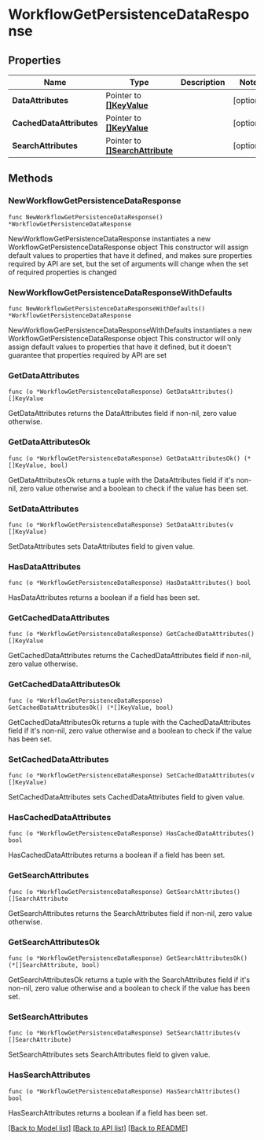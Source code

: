 # WorkflowGetPersistenceDataResponse

## Properties

Name | Type | Description | Notes
------------ | ------------- | ------------- | -------------
**DataAttributes** | Pointer to [**[]KeyValue**](KeyValue.md) |  | [optional] 
**CachedDataAttributes** | Pointer to [**[]KeyValue**](KeyValue.md) |  | [optional] 
**SearchAttributes** | Pointer to [**[]SearchAttribute**](SearchAttribute.md) |  | [optional] 

## Methods

### NewWorkflowGetPersistenceDataResponse

`func NewWorkflowGetPersistenceDataResponse() *WorkflowGetPersistenceDataResponse`

NewWorkflowGetPersistenceDataResponse instantiates a new WorkflowGetPersistenceDataResponse object
This constructor will assign default values to properties that have it defined,
and makes sure properties required by API are set, but the set of arguments
will change when the set of required properties is changed

### NewWorkflowGetPersistenceDataResponseWithDefaults

`func NewWorkflowGetPersistenceDataResponseWithDefaults() *WorkflowGetPersistenceDataResponse`

NewWorkflowGetPersistenceDataResponseWithDefaults instantiates a new WorkflowGetPersistenceDataResponse object
This constructor will only assign default values to properties that have it defined,
but it doesn't guarantee that properties required by API are set

### GetDataAttributes

`func (o *WorkflowGetPersistenceDataResponse) GetDataAttributes() []KeyValue`

GetDataAttributes returns the DataAttributes field if non-nil, zero value otherwise.

### GetDataAttributesOk

`func (o *WorkflowGetPersistenceDataResponse) GetDataAttributesOk() (*[]KeyValue, bool)`

GetDataAttributesOk returns a tuple with the DataAttributes field if it's non-nil, zero value otherwise
and a boolean to check if the value has been set.

### SetDataAttributes

`func (o *WorkflowGetPersistenceDataResponse) SetDataAttributes(v []KeyValue)`

SetDataAttributes sets DataAttributes field to given value.

### HasDataAttributes

`func (o *WorkflowGetPersistenceDataResponse) HasDataAttributes() bool`

HasDataAttributes returns a boolean if a field has been set.

### GetCachedDataAttributes

`func (o *WorkflowGetPersistenceDataResponse) GetCachedDataAttributes() []KeyValue`

GetCachedDataAttributes returns the CachedDataAttributes field if non-nil, zero value otherwise.

### GetCachedDataAttributesOk

`func (o *WorkflowGetPersistenceDataResponse) GetCachedDataAttributesOk() (*[]KeyValue, bool)`

GetCachedDataAttributesOk returns a tuple with the CachedDataAttributes field if it's non-nil, zero value otherwise
and a boolean to check if the value has been set.

### SetCachedDataAttributes

`func (o *WorkflowGetPersistenceDataResponse) SetCachedDataAttributes(v []KeyValue)`

SetCachedDataAttributes sets CachedDataAttributes field to given value.

### HasCachedDataAttributes

`func (o *WorkflowGetPersistenceDataResponse) HasCachedDataAttributes() bool`

HasCachedDataAttributes returns a boolean if a field has been set.

### GetSearchAttributes

`func (o *WorkflowGetPersistenceDataResponse) GetSearchAttributes() []SearchAttribute`

GetSearchAttributes returns the SearchAttributes field if non-nil, zero value otherwise.

### GetSearchAttributesOk

`func (o *WorkflowGetPersistenceDataResponse) GetSearchAttributesOk() (*[]SearchAttribute, bool)`

GetSearchAttributesOk returns a tuple with the SearchAttributes field if it's non-nil, zero value otherwise
and a boolean to check if the value has been set.

### SetSearchAttributes

`func (o *WorkflowGetPersistenceDataResponse) SetSearchAttributes(v []SearchAttribute)`

SetSearchAttributes sets SearchAttributes field to given value.

### HasSearchAttributes

`func (o *WorkflowGetPersistenceDataResponse) HasSearchAttributes() bool`

HasSearchAttributes returns a boolean if a field has been set.


[[Back to Model list]](../README.md#documentation-for-models) [[Back to API list]](../README.md#documentation-for-api-endpoints) [[Back to README]](../README.md)


